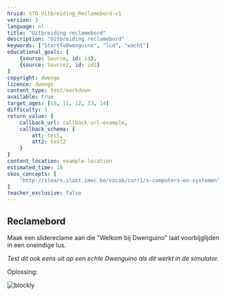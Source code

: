```yaml
---
hruid: STD_Uitbreiding_Reclamebord-v1
version: 3
language: nl
title: "Uitbreiding reclamebord"
description: "Uitbreiding reclamebord"
keywords: ["StartToDwenguino", "lcd", "wacht"]
educational_goals: [
    {source: Source, id: id}, 
    {source: Source2, id: id2}
]
copyright: dwengo
licence: dwengo
content_type: text/markdown
available: true
target_ages: [10, 11, 12, 13, 14]
difficulty: 3
return_value: {
    callback_url: callback-url-example,
    callback_schema: {
        att: test,
        att2: test2
    }
}
content_location: example-location
estimated_time: 10
skos_concepts: [
    'http://ilearn.ilabt.imec.be/vocab/curr1/s-computers-en-systemen'
]
teacher_exclusive: false
---
```


## Reclamebord

Maak een slidereclame aan die "Welkom bij Dwenguino" laat voorbijglijden in een oneindige lus.

*Test dit ook eens uit op een echte Dwenguino als dit werkt in de simulator.*


Oplossing: 

![blockly](@learning-object/STD_Reclame-v1/nl/3)  